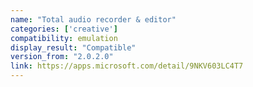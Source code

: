 ```yaml
---
name: "Total audio recorder & editor"
categories: ['creative']
compatibility: emulation
display_result: "Compatible"
version_from: "2.0.2.0"
link: https://apps.microsoft.com/detail/9NKV603LC4T7
---
```

